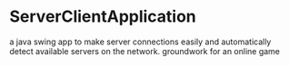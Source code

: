 # ServerClientApplication
a java swing app to make server connections easily and automatically detect available servers on the network. groundwork for an online game
